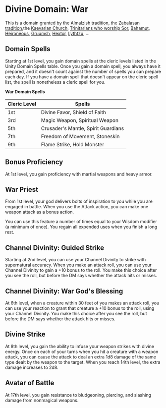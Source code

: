 # Divine Domain: War
This is a domain granted by the [Almalzish tradition](../../Religions/AlUma.md#almalzish-cleric), the [Zabalasan tradition](../../Religions/AlUma.md#zabalasan-cleric),the [Kaevarian Church](../../Religions/KaevarianChurch.md), [Trinitarians who worship Sor](../../Religions/Trinitarian.md#sor), [Bahamut](../../Religions/Pantheon/Bahamut.md), [Heironeous](../../Religions/Pantheon/Heironeous.md), [Gruumsh](../../Religions/Pantheon/Gruumsh.md), [Hextor](../../Religions/Pantheon/Hextor.md), [Lythtzu](../../Religions/Pantheon/Lythtzu.md), ...

## Domain Spells
Starting at 1st level, you gain domain spells at the cleric levels listed in the Unity Domain Spells table. Once you gain a domain spell, you always have it prepared, and it doesn't count against the number of spells you can prepare each day. If you have a domain spell that doesn't appear on the cleric spell list, the spell is nonetheless a cleric spell for you.

**War Domain Spells**

Cleric Level |	Spells
------------ | -----
1st | Divine Favor, Shield of Faith
3rd | Magic Weapon, Spiritual Weapon
5th | Crusader's Mantle, Spirit Guardians
7th | Freedom of Movement, Stoneskin
9th | Flame Strike, Hold Monster

## Bonus Proficiency
At 1st level, you gain proficiency with martial weapons and heavy armor.

## War Priest
From 1st level, your god delivers bolts of inspiration to you while you are engaged in battle. When you use the Attack action, you can make one weapon attack as a bonus action.

You can use this feature a number of times equal to your Wisdom modifier (a minimum of once). You regain all expended uses when you finish a long rest.

## Channel Divinity: Guided Strike
Starting at 2nd level, you can use your Channel Divinity to strike with supernatural accuracy. When you make an attack roll, you can use your Channel Divinity to gain a +10 bonus to the roll. You make this choice after you see the roll, but before the DM says whether the attack hits or misses.

## Channel Divinity: War God's Blessing
At 6th level, when a creature within 30 feet of you makes an attack roll, you can use your reaction to grant that creature a +10 bonus to the roll, using your Channel Divinity. You make this choice after you see the roll, but before the DM says whether the attack hits or misses.

## Divine Strike
At 8th level, you gain the ability to infuse your weapon strikes with divine energy. Once on each of your turns when you hit a creature with a weapon attack, you can cause the attack to deal an extra 1d8 damage of the same type dealt by the weapon to the target. When you reach 14th level, the extra damage increases to 2d8.

## Avatar of Battle
At 17th level, you gain resistance to bludgeoning, piercing, and slashing damage from nonmagical weapons.
